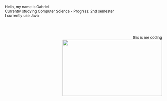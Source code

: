 <p align="left">
  <sub>
    Hello, my name is Gabriel<br>
    Currently studying Computer Science - Progress: 2nd semester<br>
    I currently use Java<br>
    <br><br><br>
  </sub>
</p>

<p align="right">
    <sub>this is me coding</sub><br>
    <img src="https://c.tenor.com/a1V0fBkeMPkAAAAC/anime-hitori-bocchi-no-marumaru-seikatsu.gif" width="320" height="180">
</p>
<!--
**H-Gabriel/H-Gabriel** is a ✨ _special_ ✨ repository because its `README.md` (this file) appears on your GitHub profile.

Here are some ideas to get you started:

- 🔭 I’m currently working on ...
- 🌱 I’m currently learning ...
- 👯 I’m looking to collaborate on ...
- 🤔 I’m looking for help with ...
- 💬 Ask me about ...
- 📫 How to reach me: ...
- 😄 Pronouns: ...
- ⚡ Fun fact: ...
-->
